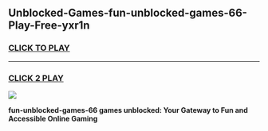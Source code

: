 
## Unblocked-Games-fun-unblocked-games-66-Play-Free-yxr1n
<h3>
<a href="https://premium76.site?title=fun-unblocked-games-66&ref=18A">CLICK TO PLAY</a></h3>
<hr>

<h3>
<a href="https://premium76.site?title=fun-unblocked-games-66&ref=18A">CLICK 2 PLAY</a>
  
</h3>

<a href="https://premium76.site?title=fun-unblocked-games-66&ref=18A"><img src="https://clearcache.store/games.png"></a>


**fun-unblocked-games-66 games unblocked: Your Gateway to Fun and Accessible Online Gaming**
